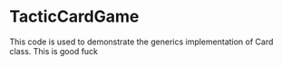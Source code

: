 # TacticCardGame

This code is used to demonstrate the generics implementation of Card class.
This is good fuck
